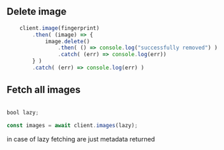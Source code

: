## Delete image

```js
    client.image(fingerprint)
        .then( (image) => {
            image.delete()
                .then( () => console.log("successfully removed") )
                .catch( (err) => console.log(err))
        } )
        .catch( (err) => console.log(err) )
```


## Fetch all images
```js

bool lazy;

const images = await client.images(lazy);

```

in case of lazy fetching are just metadata returned
